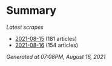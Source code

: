 # Summary
*Latest scrapes*
* [2021-08-15](https://github.com/nuuuwan/news_lk/blob/data/news_lk.2021-08-15.json) (181 articles)
* [2021-08-16](https://github.com/nuuuwan/news_lk/blob/data/news_lk.2021-08-16.json) (154 articles)

*Generated at 07:08PM, August 16, 2021*